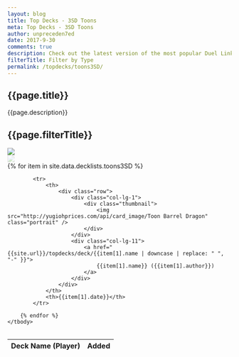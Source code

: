 ```yaml
---
layout: blog
title: Top Decks - 3SD Toons
meta: Top Decks - 3SD Toons
author: unpreceden7ed
date: 2017-9-30
comments: true
description: Check out the latest version of the most popular Duel Links decklists.
filterTitle: Filter by Type    
permalink: /topdecks/toons3SD/
---
```


## {{page.title}}

<p class="text-muted"> {{page.description}} </p>

## {{page.filterTitle}}

<div class="row" id="filterTypeRow">
    <div class="col-lg-1">
        <a href="{{sire.url}}/topdecks/toons/">
            <div class="thumbnail">
                <img src="http://yugiohprices.com/api/card_image/Toon Summoned Skull" class="portrait" />  
            </div>
        </a>   
    </div>
    <div class="col-lg-1">
        <a href="{{sire.url}}/topdecks/">
            <div class="thumbnail" style="opacity: 0.25;">
                <img src="http://yugiohprices.com/api/card_image/Toon Barrel Dragon" class="portrait" />  
            </div>
        </a>
    </div>
    <div class="col-lg-10"></div>
</div>

<table class="table" style="margin-top: 2rem;" id="topDeckTable">
    <thead>
        <tr>
            <th>Deck Name (Player)</th>
            <th>Added</th>
        </tr>
    </thead>
    <tbody>
        {% for item in site.data.decklists.toons3SD %}

            <tr>
                <th>
                    <div class="row">
                        <div class="col-lg-1">
                            <div class="thumbnail">
                                <img src="http://yugiohprices.com/api/card_image/Toon Barrel Dragon" class="portrait" />  
                            </div>
                        </div>
                        <div class="col-lg-11">
                            <a href="{{site.url}}/topdecks/deck/{{item[1].name | downcase | replace: " ", "-" }}">
                                {{item[1].name}} ({{item[1].author}})
                            </a>    
                        </div>
                    </div>
                </th>
                <th>{{item[1].date}}</th>
            </tr>

        {% endfor %}
    </tbody>
</table>